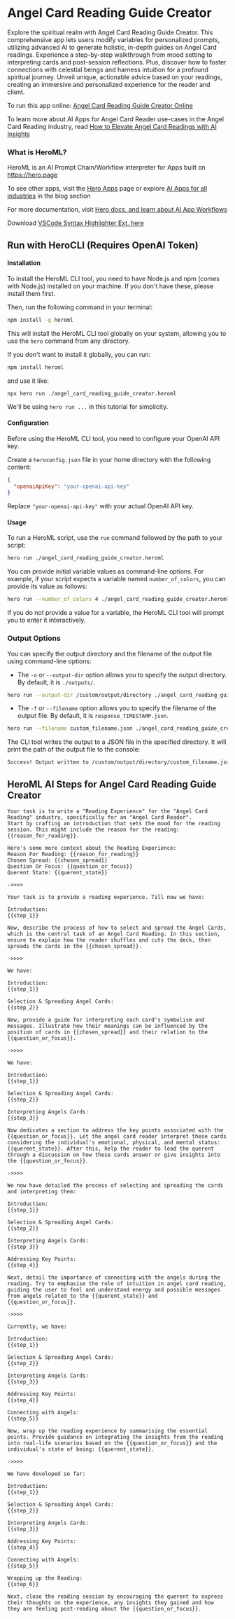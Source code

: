 # Angel Card Reading Guide Creator

Explore the spiritual realm with Angel Card Reading Guide Creator. This comprehensive app lets users modify variables for personalized prompts, utilizing advanced AI to generate holistic, in-depth guides on Angel Card readings. Experience a step-by-step walkthrough from mood setting to interpreting cards and post-session reflections. Plus, discover how to foster connections with celestial beings and harness intuition for a profound spiritual journey. Unveil unique, actionable advice based on your readings, creating an immersive and personalized experience for the reader and client.

To run this app online: [Angel Card Reading Guide Creator Online](https://hero.page/app/angel-card-reading-guide-creator-comprehensive-custom-angel-card-guide/JdZFFZDVbjIrZHIaQgZF)

To learn more about AI Apps for Angel Card Reader use-cases in the Angel Card Reading industry, read [How to Elevate Angel Card Readings with AI Insights](https://hero.page/blog/ai/angel-card-reading/how-to-elevate-angel-card-readings-with-ai-insights/170725)

### What is HeroML?
HeroML is an AI Prompt Chain/Workflow interpreter for Apps built on https://hero.page 

To see other apps, visit the [Hero Apps](https://hero.page/apps) page or explore [AI Apps for all industries](https://hero.page/blog) in the blog section

For more documentation, visit [Hero docs, and learn about AI App Workflows](https://hero.page/tutorials/introduction-to-heroml)

Download [VSCode Syntax Highlighter Ext. here](https://marketplace.visualstudio.com/items?itemName=hero-page.heroml)

## Run with HeroCLI (Requires OpenAI Token)

#### Installation

To install the HeroML CLI tool, you need to have Node.js and npm (comes with Node.js) installed on your machine. If you don't have these, please install them first. 

Then, run the following command in your terminal:

```bash
npm install -g heroml
```

This will install the HeroML CLI tool globally on your system, allowing you to use the `hero` command from any directory.

If you don't want to install it globally, you can run:

```bash
npm install heroml
```

and use it like:

```bash
npx hero run ./angel_card_reading_guide_creator.heroml
```

We'll be using `hero run ...` in this tutorial for simplicity.

#### Configuration

Before using the HeroML CLI tool, you need to configure your OpenAI API key. 

Create a `heroconfig.json` file in your home directory with the following content:

```json
{
  "openaiApiKey": "your-openai-api-key"
}
```

Replace `"your-openai-api-key"` with your actual OpenAI API key.

#### Usage

To run a HeroML script, use the `run` command followed by the path to your script:

```bash
hero run ./angel_card_reading_guide_creator.heroml
```

You can provide initial variable values as command-line options. For example, if your script expects a variable named `number_of_colors`, you can provide its value as follows:

```bash
hero run --number_of_colors 4 ./angel_card_reading_guide_creator.heroml
```

If you do not provide a value for a variable, the HeroML CLI tool will prompt you to enter it interactively.

### Output Options

You can specify the output directory and the filename of the output file using command-line options:

- The `-o` or `--output-dir` option allows you to specify the output directory. By default, it is `./outputs/`.

```bash
hero run --output-dir /custom/output/directory ./angel_card_reading_guide_creator.heroml
```

- The `-f` or `--filename` option allows you to specify the filename of the output file. By default, it is `response_TIMESTAMP.json`.

```bash
hero run --filename custom_filename.json ./angel_card_reading_guide_creator.heroml
```

The CLI tool writes the output to a JSON file in the specified directory. It will print the path of the output file to the console:

```bash
Success! Output written to /custom/output/directory/custom_filename.json
```


## HeroML AI Steps for Angel Card Reading Guide Creator
```
Your task is to write a "Reading Experience" for the "Angel Card Reading" industry, specifically for an "Angel Card Reader". 
Start by crafting an introduction that sets the mood for the reading session. This might include the reason for the reading: {{reason_for_reading}}.

Here's some more context about the Reading Experience:
Reason For Reading: {{reason_for_reading}}
Chosen Spread: {{chosen_spread}}
Question Or Focus: {{question_or_focus}}
Querent State: {{querent_state}}

->>>>

Your task is to provide a reading experience. Till now we have:

Introduction:
{{step_1}}

Now, describe the process of how to select and spread the Angel Cards, which is the central task of an Angel Card Reading. In this section, ensure to explain how the reader shuffles and cuts the deck, then spreads the cards in the {{chosen_spread}}.

->>>>

We have: 

Introduction:
{{step_1}}

Selection & Spreading Angel Cards:
{{step_2}}

Now, provide a guide for interpreting each card's symbolism and messages. Illustrate how their meanings can be influenced by the position of cards in {{chosen_spread}} and their relation to the {{question_or_focus}}.

->>>>

We have: 

Introduction:
{{step_1}}

Selection & Spreading Angel Cards:
{{step_2}}

Interpreting Angels Cards:
{{step_3}}

Now dedicates a section to address the key points associated with the {{question_or_focus}}. Let the angel card reader interpret these cards considering the individual's emotional, physical, and mental status: {{querent_state}}. After this, help the reader to lead the querent through a discussion on how these cards answer or give insights into the {{question_or_focus}}.

->>>>

We now have detailed the process of selecting and spreading the cards and interpreting them:

Introduction:
{{step_1}}

Selection & Spreading Angel Cards:
{{step_2}}

Interpreting Angels Cards:
{{step_3}}

Addressing Key Points:
{{step_4}}

Next, detail the importance of connecting with the angels during the reading. Try to emphasise the role of intuition in angel card reading, guiding the user to feel and understand energy and possible messages from angels related to the {{querent_state}} and {{question_or_focus}}.

->>>>

Currently, we have:

Introduction:
{{step_1}}

Selection & Spreading Angel Cards:
{{step_2}}

Interpreting Angels Cards:
{{step_3}}

Addressing Key Points:
{{step_4}}

Connecting with Angels:
{{step_5}}

Now, wrap up the reading experience by summarising the essential points. Provide guidance on integrating the insights from the reading into real-life scenarios based on the {{question_or_focus}} and the individual's state of being: {{querent_state}}.

->>>>

We have developed so far:

Introduction:
{{step_1}}

Selection & Spreading Angel Cards:
{{step_2}}

Interpreting Angels Cards:
{{step_3}}

Addressing Key Points:
{{step_4}}

Connecting with Angels:
{{step_5}}

Wrapping up the Reading:
{{step_6}}

Next, close the reading session by encouraging the querent to express their thoughts on the experience, any insights they gained and how they are feeling post-reading about the {{question_or_focus}}. 


```

